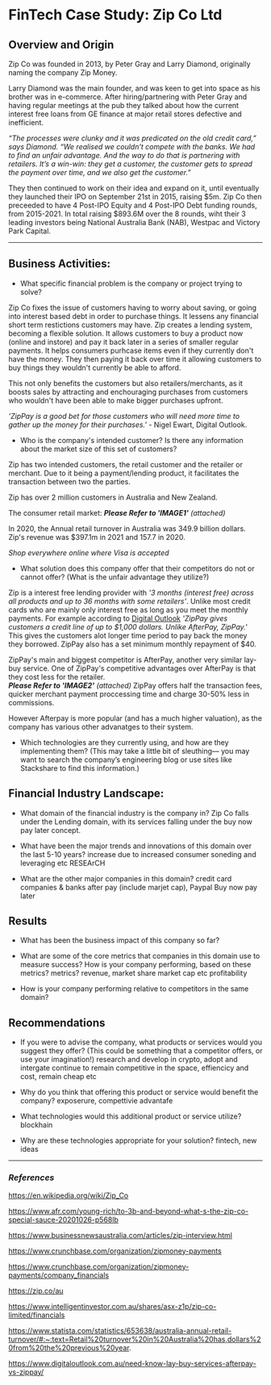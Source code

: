 # FinTech Case Study: Zip Co Ltd

## Overview and Origin
Zip Co was founded in 2013, by Peter Gray and Larry Diamond, originally naming the company Zip Money.

Larry Diamond was the main founder, and was keen to get into space as his brother was in e-commerce. After hiring/partnering with Peter Gray and having regular meetings at the pub they talked about how the current interest free loans from GE finance at major retail stores defective and inefficient. 

*“The processes were clunky and it was predicated on the old credit card,” says Diamond. “We realised we couldn’t compete with the banks. We had to find an unfair advantage. And the way to do that is partnering with retailers. It’s a win-win: they get a customer, the customer gets to spread the payment over time, and we also get the customer.”*

They then continued to work on their idea and expand on it, until eventually they launched their IPO on September 21st in 2015, raising $5m. Zip Co then preceeded to have 4 Post-IPO Equity and 4 Post-IPO Debt funding rounds, from 2015-2021. In total  raising $893.6M over the 8 rounds, wiht their 3 leading investors being National Australia Bank (NAB), Westpac and Victory Park Capital.   

---
## Business Activities:

* What specific financial problem is the company or project trying to solve?

Zip Co fixes the issue of customers having to worry about saving, or going into interest based debt in order to purchase things. It lessens any financial short term restictions customers may have.
Zip creates a lending system, becoming a flexible solution. It allows customers to buy a product now (online and instore) and pay it back later in a series of smaller regular payments. It helps consumers purhcase items even if they currently don't have the money. They then paying it back over time it allowing customers to buy things they wouldn't currently be able to afford. 

This not only benefits the customers but also retailers/merchants, as it boosts sales by attracting and enchouraging purchases from customers who wouldn't have been able to make bigger purchases upfront. 

*'ZipPay is a good bet for those customers who will need more time to gather up the money for their purchases.'* - Nigel Ewart, Digital Outlook. 

* Who is the company's intended customer? Is there any information about the market size of this set of customers?

Zip has two intended customers, the retail customer and the retailer or merchant. Due to it being a payment/lending product, it facilitates the transaction between two the parties. 

Zip has over 2 million customers in Australia and New Zealand. 

The consumer retail market:
***Please Refer to 'IMAGE1'*** *(attached)*

In 2020, the Annual retail turnover in Australia was 349.9 billion dollars. 
Zip's revenue was $397.1m in 2021 and 157.7 in 2020. 

*Shop everywhere online where Visa is accepted*

* What solution does this company offer that their competitors do not or cannot offer? (What is the unfair advantage they utilize?)

Zip is a interest free lending provider with *'3 months (interest free) across all products and up to 36 months with some retailers'*. Unlike most credit cards who are mainly only interest free as long as you meet the monthly payments. 
For example according to [Digital Outlook](https://www.digitaloutlook.com.au/need-know-lay-buy-services-afterpay-vs-zippay/#:~:text=ZipPay%20gives%20customers%20a%20credit,ranging%20from%20weekly%20to%20monthly.) *'ZipPay gives customers a credit line of up to $1,000 dollars. Unlike AfterPay, ZipPay.'* This gives the customers alot longer time period to pay back the money they borrowed. ZipPay also has a set minimum monthly repayment of $40. 

ZipPay's main and biggest competitor is AfterPay, another very similar lay-buy service.
One of ZipPay's competitive advantages over AfterPay is that they cost less for the retailer.  
***Please Refer to 'IMAGE2'*** *(attached)*
ZipPay offers half the transaction fees, quicker merchant payment proccessing time and charge 30-50% less in commissions. 

However Afterpay is more popular (and has a much higher valuation), as the company has various other advanatges to their system.

* Which technologies are they currently using, and how are they implementing them? (This may take a little bit of sleuthing–– you may want to search the company’s engineering blog or use sites like Stackshare to find this information.)


## Financial Industry Landscape:

* What domain of the financial industry is the company in?
Zip Co falls under the Lending domain, with its services falling under the buy now pay later concept. 

* What have been the major trends and innovations of this domain over the last 5-10 years?
increase due to increased consumer soneding and leveraging etc RESEArCH 

* What are the other major companies in this domain?
credit card companies & banks
after pay (include marjet cap), Paypal Buy now pay later

## Results

* What has been the business impact of this company so far?

* What are some of the core metrics that companies in this domain use to measure success? How is your company performing, based on these metrics?
metrics?
revenue, market share market cap etc
profitability

* How is your company performing relative to competitors in the same domain?


## Recommendations

* If you were to advise the company, what products or services would you suggest they offer? (This could be something that a competitor offers, or use your imagination!)
research and develop in crypto, adopt and intergate 
continue to remain competitive in the space, effiencicy and cost, remain cheap etc

* Why do you think that offering this product or service would benefit the company?
exposerure, compettivie advantafe 

* What technologies would this additional product or service utilize?
blockhain

* Why are these technologies appropriate for your solution?
fintech, new ideas

---
### *References* 
https://en.wikipedia.org/wiki/Zip_Co

https://www.afr.com/young-rich/to-3b-and-beyond-what-s-the-zip-co-special-sauce-20201026-p568lb 

https://www.businessnewsaustralia.com/articles/zip-interview.html

https://www.crunchbase.com/organization/zipmoney-payments

https://www.crunchbase.com/organization/zipmoney-payments/company_financials

https://zip.co/au

https://www.intelligentinvestor.com.au/shares/asx-z1p/zip-co-limited/financials

https://www.statista.com/statistics/653638/australia-annual-retail-turnover/#:~:text=Retail%20turnover%20in%20Australia%20has,dollars%20from%20the%20previous%20year.

https://www.digitaloutlook.com.au/need-know-lay-buy-services-afterpay-vs-zippay/


